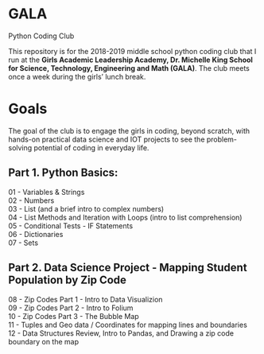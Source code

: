 # GALA
Python Coding Club

This repository is for the 2018-2019 middle school python coding club that I run at the **Girls Academic Leadership Academy, Dr. Michelle King School for Science, Technology, Engineering and Math (GALA)**.  The club meets once a week during the girls’ lunch break. 

# Goals
The goal of the club is to engage the girls in coding, beyond scratch, with hands-on practical data science and IOT projects to see the problem-solving potential of coding in everyday life. 

## Part 1. Python Basics:
01 - Variables & Strings<br>
02 - Numbers<br>
03 - List (and a brief intro to complex numbers)<br>
04 - List Methods and Iteration with Loops (intro to list comprehension)<br>
05 - Conditional Tests - IF Statements<br>
06 - Dictionaries<br>
07 - Sets

## Part 2. Data Science Project - Mapping Student Population by Zip Code
08 - Zip Codes Part 1 - Intro to Data Visualizion<br>
09 - Zip Codes Part 2 - Intro to Folium<br>
10 - Zip Codes Part 3 - The Bubble Map<br>
11 - Tuples and Geo data / Coordinates for mapping lines and boundaries<br>
12 - Data Structures Review, Intro to Pandas, and Drawing a zip code boundary on the map
